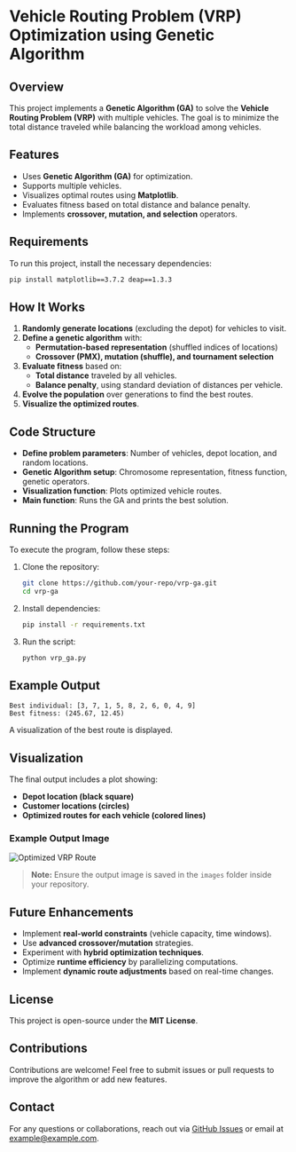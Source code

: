 # Vehicle Routing Problem (VRP) Optimization using Genetic Algorithm

## Overview
This project implements a **Genetic Algorithm (GA)** to solve the **Vehicle Routing Problem (VRP)** with multiple vehicles. The goal is to minimize the total distance traveled while balancing the workload among vehicles.

## Features
- Uses **Genetic Algorithm (GA)** for optimization.
- Supports multiple vehicles.
- Visualizes optimal routes using **Matplotlib**.
- Evaluates fitness based on total distance and balance penalty.
- Implements **crossover, mutation, and selection** operators.

## Requirements
To run this project, install the necessary dependencies:
```sh
pip install matplotlib==3.7.2 deap==1.3.3
```

## How It Works
1. **Randomly generate locations** (excluding the depot) for vehicles to visit.
2. **Define a genetic algorithm** with:
   - **Permutation-based representation** (shuffled indices of locations)
   - **Crossover (PMX), mutation (shuffle), and tournament selection**
3. **Evaluate fitness** based on:
   - **Total distance** traveled by all vehicles.
   - **Balance penalty**, using standard deviation of distances per vehicle.
4. **Evolve the population** over generations to find the best routes.
5. **Visualize the optimized routes**.

## Code Structure
- **Define problem parameters**: Number of vehicles, depot location, and random locations.
- **Genetic Algorithm setup**: Chromosome representation, fitness function, genetic operators.
- **Visualization function**: Plots optimized vehicle routes.
- **Main function**: Runs the GA and prints the best solution.

## Running the Program
To execute the program, follow these steps:
1. Clone the repository:
   ```sh
   git clone https://github.com/your-repo/vrp-ga.git
   cd vrp-ga
   ```
2. Install dependencies:
   ```sh
   pip install -r requirements.txt
   ```
3. Run the script:
   ```sh
   python vrp_ga.py
   ```

## Example Output
```
Best individual: [3, 7, 1, 5, 8, 2, 6, 0, 4, 9]
Best fitness: (245.67, 12.45)
```
A visualization of the best route is displayed.

## Visualization
The final output includes a plot showing:
- **Depot location (black square)**
- **Customer locations (circles)**
- **Optimized routes for each vehicle (colored lines)**

### Example Output Image
![Optimized VRP Route](images/https://github.com/MONISH-RAJ-T/VehicleRouting-Deap/blob/main/VRP.png)

> **Note:** Ensure the output image is saved in the `images` folder inside your repository.

## Future Enhancements
- Implement **real-world constraints** (vehicle capacity, time windows).
- Use **advanced crossover/mutation** strategies.
- Experiment with **hybrid optimization techniques**.
- Optimize **runtime efficiency** by parallelizing computations.
- Implement **dynamic route adjustments** based on real-time changes.

## License
This project is open-source under the **MIT License**.

## Contributions
Contributions are welcome! Feel free to submit issues or pull requests to improve the algorithm or add new features.

## Contact
For any questions or collaborations, reach out via [GitHub Issues](https://github.com/your-repo/issues) or email at example@example.com.
